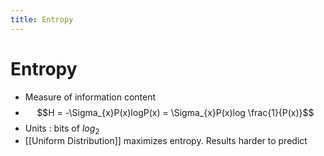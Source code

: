 ```yaml
---
title: Entropy
---
```


# Entropy
- Measure of information content
- $$H = -\Sigma_{x}P(x)logP(x) = \Sigma_{x}P(x)log \frac{1}{P(x)}$$
- Units : bits of $log_{2}$
- [[Uniform Distribution]] maximizes entropy. Results harder to predict




